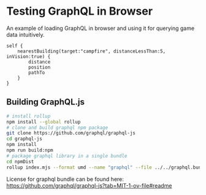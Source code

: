 # Testing GraphQL in Browser
An example of loading GraphQL in browser and using it for querying game data intuitively.
```gql
self {
	nearestBuilding(target:"campfire", distanceLessThan:5, inVision:true) {
		distance
		position
		pathTo
	}
}
```

## Building GraphQL.js
```sh
# install rollup
npm install --global rollup
# clone and build graphql npm package
git clone https://github.com/graphql/graphql-js
cd graphql-js
npm install
npm run build:npm
# package graphql library in a single bundle
cd npmDist
rollup index.mjs --format umd --name "graphql" --file ../../graphql.bundle.js
```

License for graphql bundle can be found here: https://github.com/graphql/graphql-js?tab=MIT-1-ov-file#readme

